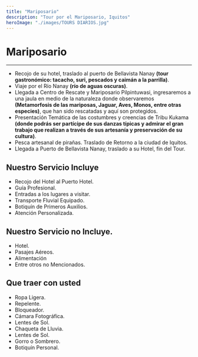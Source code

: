 ```yaml
---
title: "Mariposario"
description: "Tour por el Mariposario, Iquitos"
heroImage: "./images/TOURS DIARIOS.jpg"
---
```


# Mariposario

---

- Recojo de su hotel, traslado al puerto de Bellavista Nanay **(tour gastronómico: tacacho, suri, pescados y caimán a la parrilla)**.
- Viaje por el Río Nanay **(río de aguas oscuras)**.
- Llegada a Centro de Rescate y Mariposario Pilpintuwasi, ingresaremos a una jaula en medio de la naturaleza donde observaremos **(Metamorfosis de las mariposas, Jaguar, Aves, Monos, entre otras especies)**, que han sido rescatadas y aquí son protegidos.
- Presentación Temática de las costumbres y creencias de Tribu Kukama **(donde podrás ser partícipe de sus danzas típicas y admirar el gran trabajo que realizan a través de sus artesanía y preservación de su cultura)**.
- Pesca artesanal de pirañas. Traslado de Retorno a la ciudad de Iquitos.
- Llegada a Puerto de Bellavista Nanay, traslado a su Hotel, fin del Tour.

## **Nuestro Servicio Incluye**

- Recojo del Hotel al Puerto Hotel.
- Guía Profesional.
- Entradas a los lugares a visitar.
- Transporte Fluvial Equipado.
- Botiquín de Primeros Auxilios.
- Atención Personalizada.

## **Nuestro Servicio no Incluye.**

- Hotel.
- Pasajes Aéreos.
- Alimentación
- Entre otros no Mencionados.

## **Que traer con usted**

- Ropa Ligera.
- Repelente.
- Bloqueador.
- Cámara Fotográfica.
- Lentes de Sol.
- Chaqueta de Lluvia.
- Lentes de Sol.
- Gorro o Sombrero.
- Botiquín Personal.
